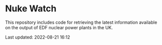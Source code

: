 # Nuke Watch

This repository includes code for retrieving the latest information available on the output of EDF nuclear power plants in the UK.

Last updated: 2022-08-21 16:12